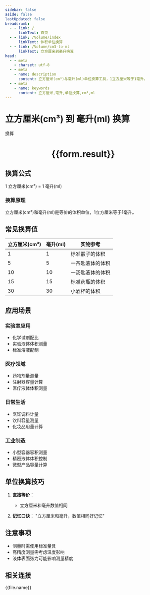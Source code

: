 ```yaml
---
sidebar: false
aside: false
lastUpdated: false
breadcrumb:
  - - link: /
      linkText: 首页
  - - link: /Volume/index
      linkText: 体积单位换算
  - - link: /Volume/cm3-to-ml
      linkText: 立方厘米到毫升换算
head:
  - - meta
    - charset: utf-8
  - - meta
    - name: description
      content: 立方厘米(cm³)与毫升(ml)单位换算工具，1立方厘米等于1毫升。
  - - meta
    - name: keywords
      content: 立方厘米,毫升,单位换算,cm³,ml
---
```


# 立方厘米(cm³) 到 毫升(ml) 换算

<script setup>
import { onMounted, reactive, inject ,ref  } from 'vue'
import { NButton,NForm ,NFormItem,NInput,NInputNumber,NSelect,NCard,useMessage ,NGrid ,NGi } from 'naive-ui'
import { defineClientComponent } from 'vitepress'
import { Volume } from '../../files';

const convert = inject('convert')
const formRef = ref(null);
const rules = {
  number:{
    required: true,
    type: 'number',
    trigger: "blur"
  }
}
const form = reactive({
  number:null,
  result:'',
  title:'立方厘米(cm³)到毫升(ml)换算'
})

const convertHandler = (e) => {
  e.preventDefault();
  formRef.value?.validate((errors)=>{
    if (!errors) {
      form.result = `${form.number} cm³ = ${convert(form.number).from('cm3').to('ml')} ml`
    }
  })
}
</script>

<n-form size="large" :model="form" ref='formRef' :rules="rules">
  <n-form-item label="数值" path="number">
    <n-input-number size="large" style="width:100%" :min="0" v-model:value="form.number" placeholder="请输入立方厘米数值" />
  </n-form-item>
  <n-form-item>
    <n-button type="info" style="width:100%" @click="convertHandler">换算</n-button>
  </n-form-item>
</n-form>
<n-card embedded :bordered="false" hoverable>
  <div style="text-align:center">
    <h1>{{form.result}}</h1>
  </div>
</n-card>

## 换算公式
1 立方厘米(cm³) = 1 毫升(ml)

### 换算原理
立方厘米(cm³)和毫升(ml)是等价的体积单位，1立方厘米等于1毫升。

## 常见换算值
| 立方厘米(cm³) | 毫升(ml) | 实物参考                 |
|--------------|---------|--------------------------|
| 1            | 1       | 标准骰子的体积            |
| 5            | 5       | 一茶匙液体的体积          |
| 10           | 10      | 一汤匙液体的体积          |
| 15           | 15      | 标准药瓶的体积            |
| 30           | 30      | 小酒杯的体积              |

## 应用场景
### 实验室应用
- 化学试剂配比
- 实验液体体积测量
- 标准溶液配制

### 医疗领域
- 药物剂量测量
- 注射器容量计算
- 医疗液体体积测量

### 日常生活
- 烹饪调料计量
- 饮料容量测量
- 化妆品用量计算

### 工业制造
- 小型容器容积测量
- 精密液体体积控制
- 微型产品容量计算

## 单位换算技巧
1. **直接等价**：
   - 立方厘米和毫升数值相同

2. **记忆口诀**：
   "立方厘米和毫升，数值相同好记忆"

## 注意事项
- 测量时需使用标准量具
- 高精度测量需考虑温度影响
- 液体表面张力可能影响测量精度

## 相关连接
<n-grid x-gap="12" :cols="2">
  <n-gi v-for="(file, index) in Volume" :key="index">
    <n-button
      text
      tag="a"
      :href="file.path"
      type="info"
    >
      {{file.name}}
    </n-button>
  </n-gi>
</n-grid>